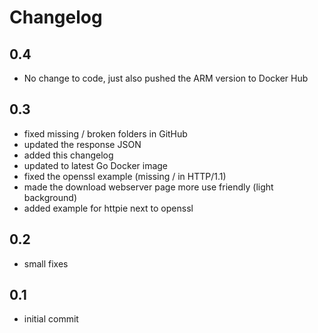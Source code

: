 # Changelog

## 0.4

* No change to code, just also pushed the ARM version to Docker Hub

## 0.3

* fixed missing / broken folders in GitHub
* updated the response JSON
* added this changelog
* updated to latest Go Docker image
* fixed the openssl example (missing / in HTTP/1.1)
* made the download webserver page more use friendly (light background)
* added example for httpie next to openssl 

## 0.2

* small fixes

## 0.1

* initial commit
